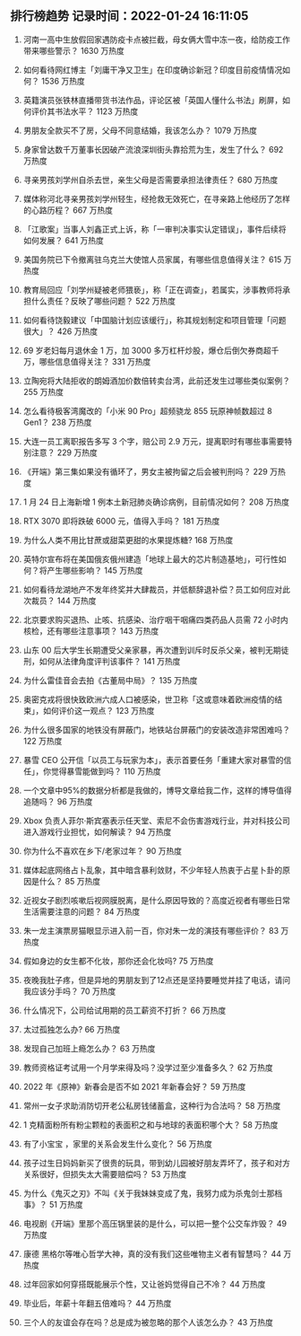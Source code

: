 
## 排行榜趋势 记录时间：2022-01-24 16:11:05
  
  1. 河南一高中生放假回家遇防疫卡点被拦截，母女俩大雪中冻一夜，给防疫工作带来哪些警示？ 1630 万热度
    
  2. 如何看待网红博主「刘庸干净又卫生」在印度确诊新冠？印度目前疫情情况如何？ 1536 万热度
    
  3. 英籍演员张铁林直播带货书法作品，评论区被「英国人懂什么书法」刷屏，如何评价其书法水平？ 1123 万热度
    
  4. 男朋友全款买不了房，父母不同意结婚，我该怎么办？ 1079 万热度
    
  5. 身家曾达数千万董事长因破产流浪深圳街头靠拾荒为生，发生了什么？ 692 万热度
    
  6. 寻亲男孩刘学州自杀去世，亲生父母是否需要承担法律责任？ 680 万热度
    
  7. 媒体称河北寻亲男孩刘学州轻生，经抢救无效死亡，在寻亲路上他经历了怎样的心路历程？ 667 万热度
    
  8. 「江歌案」当事人刘鑫正式上诉，称「一审判决事实认定错误」，事件后续将如何发展？ 641 万热度
    
  9. 美国务院已下令撤离驻乌克兰大使馆人员家属，有哪些信息值得关注？ 615 万热度
    
  10. 教育局回应「刘学州疑被老师猥亵」，称「正在调查」，若属实，涉事教师将承担什么责任？反映了哪些问题？ 522 万热度
    
  11. 如何看待饶毅建议「中国脑计划应该缓行」，称其规划制定和项目管理「问题很大」？ 426 万热度
    
  12. 69 岁老妇每月退休金 1 万，加 3000 多万杠杆炒股，爆仓后倒欠券商超千万，哪些信息值得关注？ 331 万热度
    
  13. 立陶宛将大陆拒收的朗姆酒加价数倍转卖台湾，此前还发生过哪些类似案例？ 255 万热度
    
  14. 怎么看待极客湾魔改的「小米 90 Pro」超频骁龙 855 玩原神帧数超过 8 Gen1？ 238 万热度
    
  15. 大连一员工离职报告多写 3 个字，赔公司 2.9 万元，提离职时有哪些事需要特别注意？ 229 万热度
    
  16. 《开端》第三集如果没有循环了，男女主被拘留之后会被判刑吗？ 229 万热度
    
  17. 1 月 24 日上海新增 1 例本土新冠肺炎确诊病例，目前情况如何？ 208 万热度
    
  18. RTX 3070 即将跌破 6000 元，值得入手吗？ 181 万热度
    
  19. 为什么人类不用比甘蔗或甜菜更甜的水果提炼糖? 168 万热度
    
  20. 英特尔宣布将在美国俄亥俄州建造「地球上最大的芯片制造基地」，可行性如何？将产生哪些影响？ 145 万热度
    
  21. 如何看待龙湖地产不发年终奖并大肆裁员，并低额辞退补偿？员工如何应对此次裁员？ 144 万热度
    
  22. 北京要求购买退热、止咳、抗感染、治疗咽干咽痛四类药品人员需 72 小时内核检，还有哪些注意事项？ 143 万热度
    
  23. 山东 00 后大学生长期遭受父亲家暴，再次遭到训斥时反杀父亲，被判无期徒刑，如何从法律角度评判该事件？ 141 万热度
    
  24. 为什么雷佳音会去拍《古董局中局》？ 135 万热度
    
  25. 奥密克戎将很快致欧洲六成人口被感染，世卫称「这或意味着欧洲疫情的结束」，如何评价这一观点？ 123 万热度
    
  26. 为什么很多国家的地铁没有屏蔽门，地铁站台屏蔽门的安装改造非常困难吗？ 122 万热度
    
  27. 暴雪 CEO 公开信「以员工与玩家为本」，表示首要任务「重建大家对暴雪的信任」，你觉得暴雪能做到吗？ 110 万热度
    
  28. 一个文章中95%的数据分析都是我做的，博导文章给我二作，这样的博导值得追随吗？ 96 万热度
    
  29. Xbox 负责人菲尔·斯宾塞表示任天堂、索尼不会伤害游戏行业，并对科技公司进入游戏行业担忧，如何解读？ 94 万热度
    
  30. 你为什么不喜欢在乡下/老家过年？ 90 万热度
    
  31. 媒体起底网络占卜乱象，其中暗含暴利敛财，不少年轻人热衷于占星卜卦的原因是什么？ 85 万热度
    
  32. 近视女子剧烈咳嗽后视网膜脱离，是什么原因导致的？高度近视者有哪些日常生活需要注意的问题？ 84 万热度
    
  33. 朱一龙主演票房猫眼显示进入前一百，你对朱一龙的演技有哪些评价？ 83 万热度
    
  34. 假如身边的女生都不化妆，那你还会化妆吗? 75 万热度
    
  35. 夜晚我肚子疼，但是异地的男朋友到了12点还是坚持要睡觉并挂了电话，请问我应该分手吗？ 70 万热度
    
  36. 什么情况下，公司给试用期的员工薪资不打折？ 66 万热度
    
  37. 太过孤独怎么办? 66 万热度
    
  38. 发现自己加班上瘾怎么办？ 63 万热度
    
  39. 教师资格证考试用一个月学来得及吗？没学过至少准备多久？ 62 万热度
    
  40. 2022 年《原神》新春会是否不如 2021 年新春会好？ 59 万热度
    
  41. 常州一女子求助消防切开老公私房钱储蓄盒，这种行为合法吗？ 58 万热度
    
  42. 1 克精面粉所有粉尘颗粒的表面积之和与地球的表面积哪个大？ 58 万热度
    
  43. 有了小宝宝 ，家里的关系会发生什么变化？ 56 万热度
    
  44. 孩子过生日妈妈新买了很贵的玩具，带到幼儿园被好朋友弄坏了，孩子和对方关系很好，但损失太大需要赔偿吗？ 53 万热度
    
  45. 为什么《鬼灭之刃》不叫《关于我妹妹变成了鬼，我努力成为杀鬼剑士那档事》？ 51 万热度
    
  46. 电视剧《开端》里那个高压锅里装的是什么，可以把一整个公交车炸毁？ 49 万热度
    
  47. 康德 黑格尔等唯心哲学大神，真的没有我们这些唯物主义者有智慧吗？ 44 万热度
    
  48. 过年回家如何穿搭既能展示个性，又让爸妈觉得自己不冷？ 44 万热度
    
  49. 毕业后，年薪十年翻五倍难吗？ 44 万热度
    
  50. 三个人的友谊会存在吗？总是成为被忽略的那个人该怎么办？ 43 万热度
    